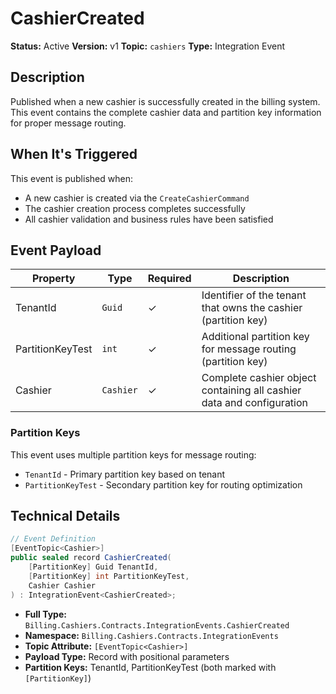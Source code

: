 # CashierCreated

**Status:** Active
**Version:** v1
**Topic:** `cashiers`
**Type:** Integration Event

## Description

Published when a new cashier is successfully created in the billing system. This event contains the complete cashier data and partition key information for proper message routing.

## When It's Triggered

This event is published when:

-   A new cashier is created via the `CreateCashierCommand`
-   The cashier creation process completes successfully
-   All cashier validation and business rules have been satisfied

## Event Payload

| Property         | Type      | Required | Description                                                           |
| ---------------- | --------- | -------- | --------------------------------------------------------------------- |
| TenantId         | `Guid`    | ✓        | Identifier of the tenant that owns the cashier (partition key)        |
| PartitionKeyTest | `int`     | ✓        | Additional partition key for message routing (partition key)          |
| Cashier          | `Cashier` | ✓        | Complete cashier object containing all cashier data and configuration |

### Partition Keys

This event uses multiple partition keys for message routing:

-   `TenantId` - Primary partition key based on tenant
-   `PartitionKeyTest` - Secondary partition key for routing optimization

## Technical Details

```csharp
// Event Definition
[EventTopic<Cashier>]
public sealed record CashierCreated(
    [PartitionKey] Guid TenantId,
    [PartitionKey] int PartitionKeyTest,
    Cashier Cashier
) : IntegrationEvent<CashierCreated>;
```

-   **Full Type:** `Billing.Cashiers.Contracts.IntegrationEvents.CashierCreated`
-   **Namespace:** `Billing.Cashiers.Contracts.IntegrationEvents`
-   **Topic Attribute:** `[EventTopic<Cashier>]`
-   **Payload Type:** Record with positional parameters
-   **Partition Keys:** TenantId, PartitionKeyTest (both marked with `[PartitionKey]`)
